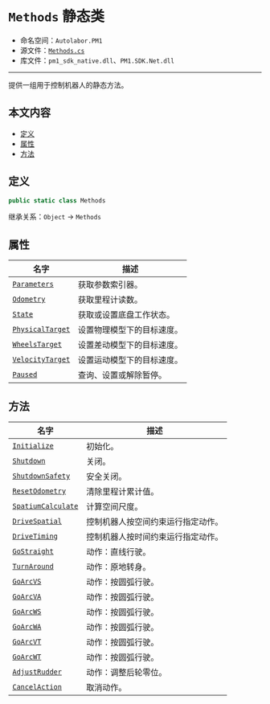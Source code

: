 # `Methods` 静态类

- 命名空间：`Autolabor.PM1`
- 源文件：[`Methods.cs`](https://github.com/autolaborcenter/Autolabor.PM1.SDK.Net/blob/master/PM1.SDK.Net/PM1.SDK.Net/Methods.cs)
- 库文件：`pm1_sdk_native.dll`、`PM1.SDK.Net.dll`

------

提供一组用于控制机器人的静态方法。

## 本文内容

- <a href="#定义">定义</a>
- <a href="#属性">属性</a>
- <a href="#方法">方法</a>

<a name="定义"></a>

## 定义

```c#
public static class Methods
```

继承关系：`Object` → `Methods`

<a name="属性"></a>

## 属性

| 名字                                       | 描述                     |
| ------------------------------------------ | ----------------------- |
| [`Parameters`](Methods/Parameters)         | 获取参数索引器。          |
| [`Odometry`](Methods/Odometry)             | 获取里程计读数。          |
| [`State`](Methods/State)           | 获取或设置底盘工作状态。   |
| [`PhysicalTarget`](Methods/PhysicalTarget) | 设置物理模型下的目标速度。 |
| [`WheelsTarget`](Methods/WheelsTarget)     | 设置差动模型下的目标速度。 |
| [`VelocityTarget`](Methods/VelocityTarget) | 设置运动模型下的目标速度。 |
| [`Paused`](Methods/Paused)                 | 查询、设置或解除暂停。     |

<a name="方法"></a>

## 方法

| 名字                                           | 描述                             |
| ---------------------------------------------- | ------------------------------- |
| [`Initialize`](Methods/Initialize)             | 初始化。                         |
| [`Shutdown`](Methods/Shutdown)                 | 关闭。                           |
| [`ShutdownSafety`](Methods/ShutdownSafety)     | 安全关闭。                       |
| [`ResetOdometry`](Methods/ResetOdometry)       | 清除里程计累计值。                |
| [`SpatiumCalculate`](Methods/SpatiumCalculate) | 计算空间尺度。                    |
| [`DriveSpatial`](Methods/DriveSpatial)         | 控制机器人按空间约束运行指定动作。  |
| [`DriveTiming`](Methods/DriveTiming)           | 控制机器人按时间约束运行指定动作。  |
| [`GoStraight`](Methods/GoStraight)             | 动作：直线行驶。                  |
| [`TurnAround`](Methods/TurnAround)             | 动作：原地转身。                  |
| [`GoArcVS`](Methods/GoArcVS)                   | 动作：按圆弧行驶。                |
| [`GoArcVA`](Methods/GoArcVA)                  | 动作：按圆弧行驶。                |
| [`GoArcWS`](Methods/GoArcWS)            | 动作：按圆弧行驶。                |
| [`GoArcWA`](Methods/GoArcWA)            | 动作：按圆弧行驶。                |
| [`GoArcVT`](Methods/GoArcVT)            | 动作：按圆弧行驶。                |
| [`GoArcWT`](Methods/GoArcWT)            | 动作：按圆弧行驶。                |
| [`AdjustRudder`](Methods/AdjustRudder)         | 动作：调整后轮零位。              |
| [`CancelAction`](Methods/CancelAction)         | 取消动作。                       |
